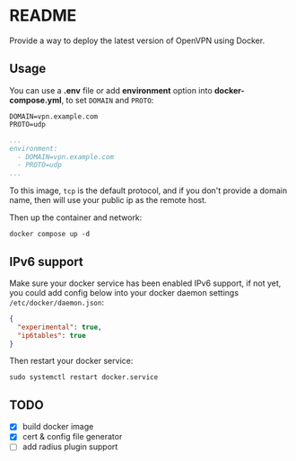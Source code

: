 # README

Provide a way to deploy the latest version of OpenVPN using Docker.

## Usage

You can use a **.env** file or add **environment** option into **docker-compose.yml**, to set `DOMAIN` and `PROTO`:

```env
DOMAIN=vpn.example.com
PROTO=udp
```

```docker-compose.yml
...
environment:
  - DOMAIN=vpn.example.com
  - PROTO=udp
...
```

To this image, `tcp` is the default protocol, and if you don't provide a domain name, then will use your public ip as the remote host.

Then up the container and network:

```shell
docker compose up -d
```

## IPv6 support

Make sure your docker service has been enabled IPv6 support, if not yet, you could add config below into your docker daemon settings `/etc/docker/daemon.json`:

```json
{
  "experimental": true,
  "ip6tables": true
}
```

Then restart your docker service:

```shell
sudo systemctl restart docker.service
```

## TODO

* [x] build docker image
* [x] cert & config file generator
* [ ] add radius plugin support
